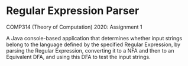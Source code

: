 # Regular Expression Parser

COMP314 (Theory of Computation) 2020: Assignment 1

A Java console-based application that determines whether input strings belong to the language defined by the specified Regular Expression, by parsing the Regular Expression, converting it to a NFA and then to an Equivalent DFA, and using this DFA to test the input strings.
